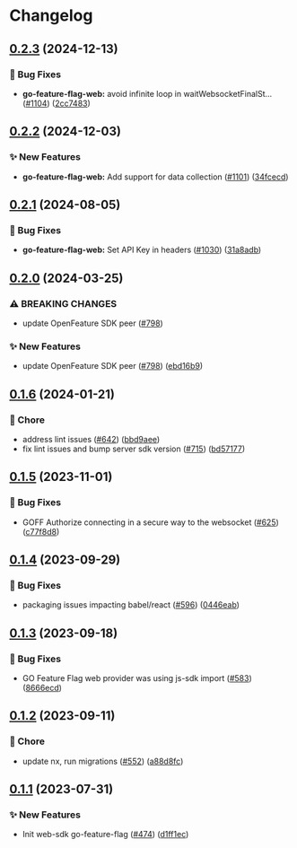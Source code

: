 # Changelog

## [0.2.3](https://github.com/open-feature/js-sdk-contrib/compare/go-feature-flag-web-provider-v0.2.2...go-feature-flag-web-provider-v0.2.3) (2024-12-13)


### 🐛 Bug Fixes

* **go-feature-flag-web:** avoid infinite loop in waitWebsocketFinalSt… ([#1104](https://github.com/open-feature/js-sdk-contrib/issues/1104)) ([2cc7483](https://github.com/open-feature/js-sdk-contrib/commit/2cc7483ea0f8d178d5abfacfdce804db83704ba7))

## [0.2.2](https://github.com/open-feature/js-sdk-contrib/compare/go-feature-flag-web-provider-v0.2.1...go-feature-flag-web-provider-v0.2.2) (2024-12-03)


### ✨ New Features

* **go-feature-flag-web:** Add support for data collection ([#1101](https://github.com/open-feature/js-sdk-contrib/issues/1101)) ([34fcecd](https://github.com/open-feature/js-sdk-contrib/commit/34fcecd78b9cb11b9dbc51d44a345fc24e94f91d))

## [0.2.1](https://github.com/open-feature/js-sdk-contrib/compare/go-feature-flag-web-provider-v0.2.0...go-feature-flag-web-provider-v0.2.1) (2024-08-05)


### 🐛 Bug Fixes

* **go-feature-flag-web:** Set API Key in headers ([#1030](https://github.com/open-feature/js-sdk-contrib/issues/1030)) ([31a8adb](https://github.com/open-feature/js-sdk-contrib/commit/31a8adbedbdf655a87593f7dd87e611f64f4a8b1))

## [0.2.0](https://github.com/open-feature/js-sdk-contrib/compare/go-feature-flag-web-provider-v0.1.6...go-feature-flag-web-provider-v0.2.0) (2024-03-25)


### ⚠ BREAKING CHANGES

* update OpenFeature SDK peer ([#798](https://github.com/open-feature/js-sdk-contrib/issues/798))

### ✨ New Features

* update OpenFeature SDK peer ([#798](https://github.com/open-feature/js-sdk-contrib/issues/798)) ([ebd16b9](https://github.com/open-feature/js-sdk-contrib/commit/ebd16b9630bcc6b253a7061a144e8d476cd8b586))

## [0.1.6](https://github.com/open-feature/js-sdk-contrib/compare/go-feature-flag-web-provider-v0.1.5...go-feature-flag-web-provider-v0.1.6) (2024-01-21)


### 🧹 Chore

* address lint issues ([#642](https://github.com/open-feature/js-sdk-contrib/issues/642)) ([bbd9aee](https://github.com/open-feature/js-sdk-contrib/commit/bbd9aee896dc4a0817f379b799a1b8d331ee76c6))
* fix lint issues and bump server sdk version ([#715](https://github.com/open-feature/js-sdk-contrib/issues/715)) ([bd57177](https://github.com/open-feature/js-sdk-contrib/commit/bd571770f3a1a01bd62663dc3473273449f96c5c))

## [0.1.5](https://github.com/open-feature/js-sdk-contrib/compare/go-feature-flag-web-provider-v0.1.4...go-feature-flag-web-provider-v0.1.5) (2023-11-01)


### 🐛 Bug Fixes

* GOFF Authorize connecting in a secure way to the websocket ([#625](https://github.com/open-feature/js-sdk-contrib/issues/625)) ([c77f8d8](https://github.com/open-feature/js-sdk-contrib/commit/c77f8d874ded5748ca41108903ffcad242a80e03))

## [0.1.4](https://github.com/open-feature/js-sdk-contrib/compare/go-feature-flag-web-provider-v0.1.3...go-feature-flag-web-provider-v0.1.4) (2023-09-29)


### 🐛 Bug Fixes

* packaging issues impacting babel/react ([#596](https://github.com/open-feature/js-sdk-contrib/issues/596)) ([0446eab](https://github.com/open-feature/js-sdk-contrib/commit/0446eab5cf9b45ce7de251b4f5feb8df1d499b9d))

## [0.1.3](https://github.com/open-feature/js-sdk-contrib/compare/go-feature-flag-web-provider-v0.1.2...go-feature-flag-web-provider-v0.1.3) (2023-09-18)


### 🐛 Bug Fixes

* GO Feature Flag web provider was using js-sdk import ([#583](https://github.com/open-feature/js-sdk-contrib/issues/583)) ([8666ecd](https://github.com/open-feature/js-sdk-contrib/commit/8666ecdb5d32ed1051cccfd7f32ba958ec9a6736))

## [0.1.2](https://github.com/open-feature/js-sdk-contrib/compare/go-feature-flag-web-provider-v0.1.1...go-feature-flag-web-provider-v0.1.2) (2023-09-11)


### 🧹 Chore

* update nx, run migrations ([#552](https://github.com/open-feature/js-sdk-contrib/issues/552)) ([a88d8fc](https://github.com/open-feature/js-sdk-contrib/commit/a88d8fc097789fd7f56011e6ebb66070f52c6e56))

## [0.1.1](https://github.com/open-feature/js-sdk-contrib/compare/go-feature-flag-web-provider-v0.1.0...go-feature-flag-web-provider-v0.1.1) (2023-07-31)


### ✨ New Features

* Init web-sdk go-feature-flag ([#474](https://github.com/open-feature/js-sdk-contrib/issues/474)) ([d1ff1ec](https://github.com/open-feature/js-sdk-contrib/commit/d1ff1ecaf45ef8e547f581778cebbd89d1a678a9))
